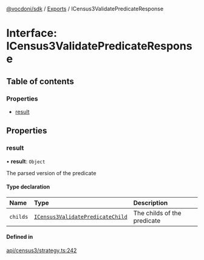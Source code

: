 [@vocdoni/sdk](/sdk) / [Exports](../modules.md) / ICensus3ValidatePredicateResponse

# Interface: ICensus3ValidatePredicateResponse

## Table of contents

### Properties

- [result](ICensus3ValidatePredicateResponse.md#result)

## Properties

### result

• **result**: `Object`

The parsed version of the predicate

#### Type declaration

| Name | Type | Description |
| :------ | :------ | :------ |
| `childs` | [`ICensus3ValidatePredicateChild`](ICensus3ValidatePredicateChild.md) | The childs of the predicate |

#### Defined in

[api/census3/strategy.ts:242](https://github.com/vocdoni/vocdoni-sdk/blob/0a4464c/src/api/census3/strategy.ts#L242)
